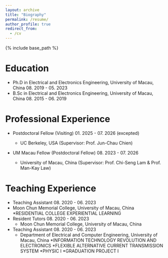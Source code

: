 ```yaml
---
layout: archive
title: "Biography"
permalink: /resume/
author_profile: true
redirect_from:
  - /cv
---
```


{% include base_path %}

Education
======
* Ph.D in Electrical and Electronics Engineering, University of Macau, China	08. 2019 - 05. 2023
* B.Sc in Electrical and Electronics Engineering, University of Macau, China	08. 2015 - 06. 2019

Professional Experience
======
* Postdoctoral Fellow (Visiting)	01. 2025 - 07. 2026 (excepted)
  * UC Berkeley, USA (Supervisor: Prof. Jun-Chau Chien)

* UM Macau Fellow (Postdoctoral Fellow)		08. 2023 - 07. 2026
  * University of Macau, China (Supervisor: Prof. Chi-Seng Lam & Prof. Man-Kay Law)


Teaching Experience
======
* Teaching Assistant	08. 2020 - 06. 2023
* Moon Chun Memorial College, University of Macau, China
	*RESIDENTIAL COLLEGE EXPERIENTIAL LEARNING
* Resident Tutors	08. 2020 - 06. 2023
  * Moon Chun Memorial College, University of Macau, China
* Teaching Assistant	08. 2020 - 06. 2023
  * Department of Electrical and Computer Engineering, University of Macau, China
	*INFORMATION TECHNOLOGY REVOLUTION AND ELECTRONICS
	*FLEXIBLE ALTERNATIVE CURRENT TRANSMISSION SYSTEM 
	*PHYSIC I 
	*GRADUATION PROJECT I
